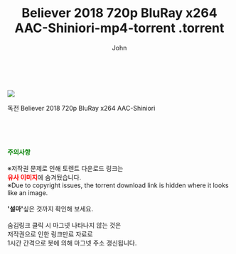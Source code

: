 ﻿---
layout: post
title:  "                   Believer 2018 720p BluRay x264 AAC-Shiniori-mp4-torrent                .torrent"
author: John
categories: [ 영화 ]
tags: [  ]
image: https://torrentrj58.com/uploadfile/full/a38c3c43346a57beb4b2c8f0edb90ed4f4002a91.jpg 
description: "                   Believer 2018 720p BluRay x264 AAC-Shiniori-mp4-torrent                 torrent 정보 공유"
toc: true
toc_sticky: true
---

<br>
<p><img src="https://torrentrj58.com/uploadfile/full/a38c3c43346a57beb4b2c8f0edb90ed4f4002a91.jpg"/></p>
 독전 Believer 2018 720p BluRay x264 AAC-Shiniori    
    
<br><br><br>
<p data-ke-size="size16"><b><span style="color: green;">주의사항</span></b><br /><br />※저작권 문제로 인해 토렌트 다운로드 링크는<br /><b><span style="color: red;">유사 이미지</span></b>에 숨겨뒀습니다.<br />※Due to copyright issues, the torrent download link is hidden where it looks like an image.<br /><br /><b>'설마'</b>싶은 것까지 확인해 보세요.<br /><br />숨김링크 클릭 시 마그넷 나타나지 않는 것은<br />저작권으로 인한 링크만료 자료로<br />1시간 간격으로 봇에 의해 마그넷 주소 갱신됩니다.</p>
